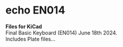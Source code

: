 # echo EN014

**Files for KiCad**  
Final Basic Keyboard (EN014) June 18th 2024.  
Includes Plate files...  

